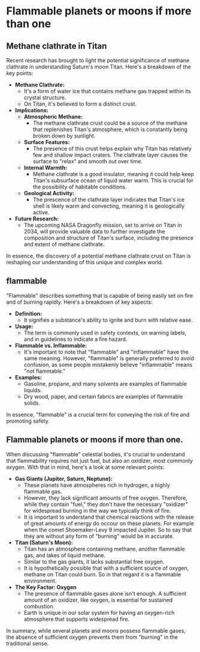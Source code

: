 # Flammable planets or moons if more than one

## Methane clathrate in Titan

Recent research has brought to light the potential significance of methane clathrate in understanding Saturn's moon Titan. Here's a breakdown of the key points:

* **Methane Clathrate:**
    * It's a form of water ice that contains methane gas trapped within its crystal structure.
    * On Titan, it's believed to form a distinct crust.
* **Implications:**
    * **Atmospheric Methane:**
        * The methane clathrate crust could be a source of the methane that replenishes Titan's atmosphere, which is constantly being broken down by sunlight.
    * **Surface Features:**
        * The presence of this crust helps explain why Titan has relatively few and shallow impact craters. The clathrate layer causes the surface to "relax" and smooth out over time.
    * **Internal Warmth:**
        * Methane clathrate is a good insulator, meaning it could help keep Titan's subsurface ocean of liquid water warm. This is crucial for the possibility of habitable conditions.
    * **Geological Activity:**
        * The prescence of the clathrate layer indicates that Titan's ice shell is likely warm and convecting, meaning it is geologically active.
* **Future Research:**
    * The upcoming NASA Dragonfly mission, set to arrive on Titan in 2034, will provide valuable data to further investigate the composition and structure of Titan's surface, including the presence and extent of methane clathrate.

In essence, the discovery of a potential methane clathrate crust on Titan is reshaping our understanding of this unique and complex world.


## flammable

"Flammable" describes something that is capable of being easily set on fire and of burning rapidly. Here's a breakdown of key aspects:

* **Definition:**
    * It signifies a substance's ability to ignite and burn with relative ease.
* **Usage:**
    * The term is commonly used in safety contexts, on warning labels, and in guidelines to indicate a fire hazard.
* **Flammable vs. Inflammable:**
    * It's important to note that "flammable" and "inflammable" have the same meaning. However, "flammable" is generally preferred to avoid confusion, as some people mistakenly believe "inflammable" means "not flammable."
* **Examples:**
    * Gasoline, propane, and many solvents are examples of flammable liquids.
    * Dry wood, paper, and certain fabrics are examples of flammable solids.

In essence, "flammable" is a crucial term for conveying the risk of fire and promoting safety.


## Flammable planets or moons if more than one.

When discussing "flammable" celestial bodies, it's crucial to understand that flammability requires not just fuel, but also an oxidizer, most commonly oxygen. With that in mind, here's a look at some relevant points:

* **Gas Giants (Jupiter, Saturn, Neptune):**
    * These planets have atmospheres rich in hydrogen, a highly flammable gas.
    * However, they lack significant amounts of free oxygen. Therefore, while they contain "fuel," they don't have the necessary "oxidizer" for widespread burning in the way we typically think of fire.
    * It is important to understand that chemical reactions with the release of great amounts of energy do occour on these planets. For example when the comet Shoemaker-Levy 9 impacted Jupiter. So to say that they are without any form of "burning" would be in accurate.
* **Titan (Saturn's Moon):**
    * Titan has an atmosphere containing methane, another flammable gas, and lakes of liquid methane.
    * Similar to the gas giants, it lacks substantial free oxygen.
    * It is hypothetically possible that with a sufficient source of oxygen, methane on Titan could burn. So in that regard it is a flammable environment.
* **The Key Factor: Oxygen**
    * The presence of flammable gases alone isn't enough. A sufficient amount of an oxidizer, like oxygen, is essential for sustained combustion.
    * Earth is unique in our solar system for having an oxygen-rich atmosphere that supports widespread fire.

In summary, while several planets and moons possess flammable gases, the absence of sufficient oxygen prevents them from "burning" in the traditional sense.

